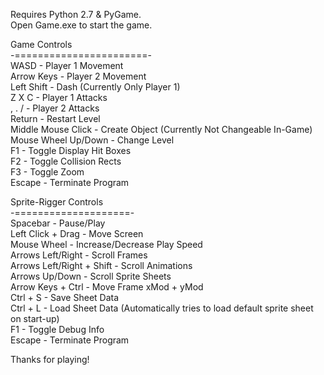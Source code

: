 Requires Python 2.7 & PyGame.  
Open Game.exe to start the game.  
  
Game Controls  
-=======================-  
WASD - Player 1 Movement  
Arrow Keys - Player 2 Movement  
Left Shift - Dash (Currently Only Player 1)  
Z X C - Player 1 Attacks  
, . / - Player 2 Attacks  
Return - Restart Level  
Middle Mouse Click - Create Object (Currently Not Changeable In-Game)  
Mouse Wheel Up/Down - Change Level  
F1 - Toggle Display Hit Boxes  
F2 - Toggle Collision Rects  
F3 - Toggle Zoom  
Escape - Terminate Program  
  
  
Sprite-Rigger Controls  
-====================-  
Spacebar - Pause/Play  
Left Click + Drag - Move Screen  
Mouse Wheel - Increase/Decrease Play Speed  
Arrows Left/Right - Scroll Frames  
Arrows Left/Right + Shift - Scroll Animations  
Arrows Up/Down - Scroll Sprite Sheets  
Arrow Keys + Ctrl - Move Frame xMod + yMod  
Ctrl + S - Save Sheet Data  
Ctrl + L - Load Sheet Data (Automatically tries to load default sprite sheet on start-up)  
F1 - Toggle Debug Info  
Escape - Terminate Program  
  
Thanks for playing!  
